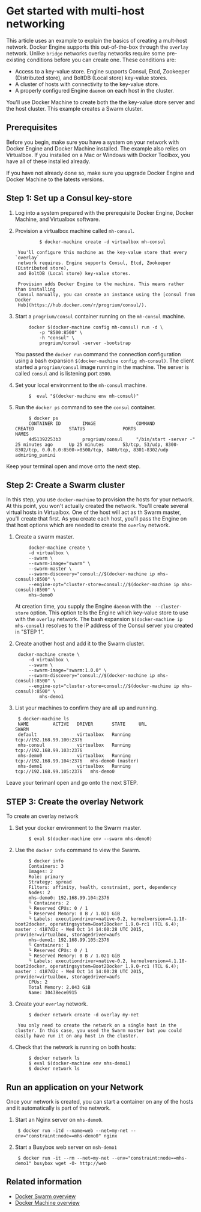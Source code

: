 <!--[metadata]>
+++
title = "Get started with multi-host networking"
description = "Use overlay for multi-host networking"
keywords = ["Examples, Usage, network, docker, documentation, user guide, multihost, cluster"]
[menu.main]
parent = "smn_networking"
+++
<![end-metadata]-->     

# Get started with multi-host networking

This article uses an example to explain the basics of creating a mult-host
network. Docker Engine supports this out-of-the-box through the `overlay`
network.  Unlike `bridge` networks overlay networks require some pre-existing
conditions before you can create one. These conditions are:

* Access to a key-value store. Engine supports Consul, Etcd, Zookeeper (Distributed store), and BoltDB (Local store) key-value stores.
* A cluster of hosts with connectivity to the key-value store.
* A properly configured Engine `daemon` on each host in the cluster.

You'll use Docker Machine to create both the the key-value store server and the host cluster. This example creates a Swarm cluster.

## Prerequisites

Before you begin, make sure you have a system on your network with Docker Engine  and Docker Machine installed. The example also relies on Virtualbox. If you installed on a Mac or Windows with Docker Toolbox, you have all of these installed already.

If you have not already done so, make sure you upgrade Docker Engine and Docker Machine to the latests versions.


## Step 1: Set up a Consul key-store


1. Log into a system prepared with the prerequisite Docker Engine, Docker Machine, and Virtualbox software.

2. Provision a virtualbox machine called `mh-consul`.  

				$ docker-machine create -d virtualbox mh-consul

		You'll configure this machine as the key-value store that every `overlay`
		network requires. Engine supports Consul, Etcd, Zookeeper (Distributed store),
		and BoltDB (Local store) key-value stores.

		Provision adds Docker Engine to the machine. This means rather than installing
		Consul manually, you can create an instance using the [consul from Docker
		Hub](https://hub.docker.com/r/progrium/consul/).

3. Start a `progrium/consul` container running on the `mh-consul` machine.

			docker $(docker-machine config mh-consul) run -d \
				-p "8500:8500" \
				-h "consul" \
				progrium/consul -server -bootstrap

	 You passed the `docker run` command the connection configuration using a bash
	 expansion `$(docker-machine config mh-consul)`.  The client started a
	 `progrium/consul` image running in the machine. The server is called `consul`
	 and is listening port `8500`.

4. Set your local environment to the `mh-consul` machine.

			$  eval "$(docker-machine env mh-consul)"

5. Run the `docker ps` command to see the `consul` container.

			$ docker ps
			CONTAINER ID        IMAGE               COMMAND                  CREATED             STATUS              PORTS                                                                            NAMES
			4d51392253b3        progrium/consul     "/bin/start -server -"   25 minutes ago      Up 25 minutes       53/tcp, 53/udp, 8300-8302/tcp, 0.0.0.0:8500->8500/tcp, 8400/tcp, 8301-8302/udp   admiring_panini

Keep your terminal open and move onto the next step.


## Step 2: Create a Swarm cluster

In this step, you use `docker-machine` to provision the hosts for your network. At this point, you won't actually created the network. You'll create several virtual hosts in Virtualbox. One of the host will act as th Swarm master, you'll create that first. As you create each host, you'll pass the Engine on that host options which are needed to create the `overlay` network.

1. Create a swarm master.

			docker-machine create \
			-d virtualbox \
			--swarm \
			--swarm-image="swarm" \
			--swarm-master \
			--swarm-discovery="consul://$(docker-machine ip mhs-consul):8500" \
			--engine-opt="cluster-store=consul://$(docker-machine ip mhs-consul):8500" \
			mhs-demo0

	At creation time, you supply the Engine `daemon` with the ` --cluster-store` option. This option tells the Engine which key-value store to use with the `overlay` network. The bash expansion `$(docker-machine ip mhs-consul)` resolves to the IP address of the Consul server you created in "STEP 1".

2. Create another host and add it to the Swarm cluster.

		docker-machine create \
			-d virtualbox \
			--swarm \
			--swarm-image="swarm:1.0.0" \
			--swarm-discovery="consul://$(docker-machine ip mhs-consul):8500" \
			--engine-opt="cluster-store=consul://$(docker-machine ip mhs-consul):8500" \
		        mhs-demo1

3. List your machines to confirm they are all up and running.

		$ docker-machine ls
		NAME         ACTIVE   DRIVER       STATE     URL                         SWARM
		default               virtualbox   Running   tcp://192.168.99.100:2376   
		mhs-consul            virtualbox   Running   tcp://192.168.99.103:2376   
		mhs-demo0             virtualbox   Running   tcp://192.168.99.104:2376   mhs-demo0 (master)
		mhs-demo1             virtualbox   Running   tcp://192.168.99.105:2376   mhs-demo0

Leave your terimanl open and go onto the next STEP.

## STEP 3: Create the overlay Network

To create an overlay network

1. Set your docker environment to the Swarm master.

			$ eval $(docker-machine env --swarm mhs-demo0)

2. Use the `docker info` command to view the Swarm.

			$ docker info
			Containers: 3
			Images: 2
			Role: primary
			Strategy: spread
			Filters: affinity, health, constraint, port, dependency
			Nodes: 2
			mhs-demo0: 192.168.99.104:2376
			└ Containers: 2
			└ Reserved CPUs: 0 / 1
			└ Reserved Memory: 0 B / 1.021 GiB
			└ Labels: executiondriver=native-0.2, kernelversion=4.1.10-boot2docker, operatingsystem=Boot2Docker 1.9.0-rc1 (TCL 6.4); master : 4187d2c - Wed Oct 14 14:00:28 UTC 2015, provider=virtualbox, storagedriver=aufs
			mhs-demo1: 192.168.99.105:2376
			└ Containers: 1
			└ Reserved CPUs: 0 / 1
			└ Reserved Memory: 0 B / 1.021 GiB
			└ Labels: executiondriver=native-0.2, kernelversion=4.1.10-boot2docker, operatingsystem=Boot2Docker 1.9.0-rc1 (TCL 6.4); master : 4187d2c - Wed Oct 14 14:00:28 UTC 2015, provider=virtualbox, storagedriver=aufs
			CPUs: 2
			Total Memory: 2.043 GiB
			Name: 30438ece0915

3. Create your `overlay` network.

			$ docker network create -d overlay my-net

		You only need to create the network on a single host in the cluster. In this case, you used the Swarm master but you could easily have run it on any host in the cluster.

4. Check that the network is running on both hosts:

			$ docker network ls
			$ eval $(docker-machine env mhs-demo1)
			$ docker network ls


##  Run an application on your Network

Once your network is created, you can start a container on any of the hosts and it automatically is part of the network.

1. Start an Nginx server on `mhs-demo0`.

		$ docker run -itd --name=web --net=my-net --env="constraint:node==mhs-demo0" nginx

2. Start a Busybox web server on `msh-demo1`

		$ docker run -it --rm --net=my-net --env="constraint:node==mhs-demo1" busybox wget -O- http://web

## Related information

* [Docker Swarm overview](https://docs.docker.com/swarm)
* [Docker Machine overview](https://docs.docker.com/machine)
